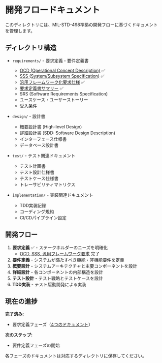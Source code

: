 # 開発フロードキュメント

このディレクトリには、MIL-STD-498準拠の開発フローに基づくドキュメントを管理します。

## ディレクトリ構造

- `requirements/` - 要求定義・要件定義書
  - [OCD (Operational Concept Description)](./requirements/OCD_multi_claude_code_system.md) ✅
  - [SSS (System/Subsystem Specification)](./requirements/SSS_multi_claude_code_system.md) ✅
  - [汎用フレームワーク化要求仕様](./requirements/framework_requirements.md) ✅
  - [要求定義書サマリー](./requirements/requirements_summary.md) ✅
  - SRS (Software Requirements Specification)
  - ユースケース・ユーザーストーリー
  - 受入条件

- `design/` - 設計書
  - 概要設計書 (High-level Design)
  - 詳細設計書 (SDD: Software Design Description)
  - インターフェース仕様書
  - データベース設計書

- `test/` - テスト関連ドキュメント
  - テスト計画書
  - テスト設計仕様書
  - テストケース仕様書
  - トレーサビリティマトリクス

- `implementation/` - 実装関連ドキュメント
  - TDD実装記録
  - コーディング規約
  - CI/CDパイプライン設定

## 開発フロー

1. **要求定義** ✅ - ステークホルダーのニーズを明確化
   - [OCD, SSS, 汎用フレームワーク要求](./requirements/) 完了
2. **要件定義** - システムが満たすべき機能・非機能要件を定義
3. **概要設計** - システムアーキテクチャと主要コンポーネントを設計
4. **詳細設計** - 各コンポーネントの内部構造を設計
5. **テスト設計** - テスト戦略とテストケースを設計
6. **TDD実装** - テスト駆動開発による実装

## 現在の進捗

**完了済み:**
- 要求定義フェーズ（[4つのドキュメント](./requirements/)）

**次のステップ:**
- 要件定義フェーズの開始

各フェーズのドキュメントは対応するディレクトリに保存してください。